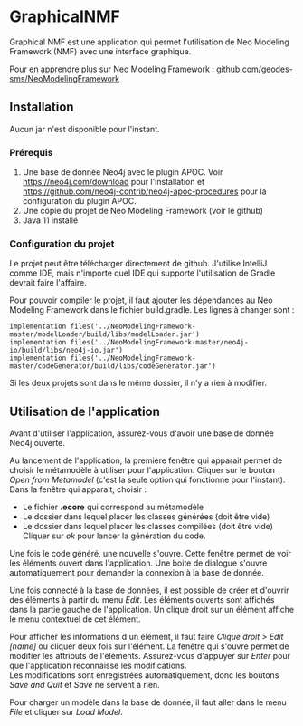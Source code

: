 # GraphicalNMF
Graphical NMF est une application qui permet l'utilisation de Neo Modeling Framework (NMF) 
avec une interface graphique.

Pour en apprendre plus sur Neo Modeling Framework : 
[github.com/geodes-sms/NeoModelingFramework](github.com/geodes-sms/NeoModelingFramework)

## Installation
Aucun jar n'est disponible pour l'instant.

### Prérequis
1. Une base de donnée Neo4j avec le plugin APOC. Voir https://neo4j.com/download pour l'installation
et https://github.com/neo4j-contrib/neo4j-apoc-procedures pour la configuration du plugin APOC.
2. Une copie du projet de Neo Modeling Framework (voir le github)
3. Java 11 installé

### Configuration du projet
Le projet peut être télécharger directement de github. J'utilise IntelliJ comme IDE, mais
n'importe quel IDE qui supporte l'utilisation de Gradle devrait faire l'affaire.

Pour pouvoir compiler le projet, il faut ajouter les dépendances au Neo Modeling Framework dans
le fichier build.gradle.
Les lignes à changer sont :
```
implementation files('../NeoModelingFramework-master/modelLoader/build/libs/modelLoader.jar')
implementation files('../NeoModelingFramework-master/neo4j-io/build/libs/neo4j-io.jar')
implementation files('../NeoModelingFramework-master/codeGenerator/build/libs/codeGenerator.jar')
```
Si les deux projets sont dans le même dossier, il n'y a rien à modifier.

## Utilisation de l'application
Avant d'utiliser l'application, assurez-vous d'avoir une base de donnée Neo4j ouverte.

Au lancement de l'application, la première fenêtre qui apparait permet de choisir le
métamodèle à utiliser pour l'application.
Cliquer sur le bouton *Open from Metamodel* (c'est la seule option qui fonctionne pour
l'instant). <br>
Dans la fenêtre qui apparait, choisir :
- Le fichier **.ecore** qui correspond au métamodèle
- Le dossier dans lequel placer les classes générées (doit être vide)
- Le dossier dans lequel placer les classes compilées (doit être vide)
Cliquer sur *ok* pour lancer la génération du code.

Une fois le code généré, une nouvelle s'ouvre. Cette fenêtre permet de voir les éléments
ouvert dans l'application. Une boite de dialogue s'ouvre automatiquement pour demander
la connexion à la base de donnée.

Une fois connecté à la base de données, il est possible de créer et d'ouvrir des éléments
à partir du menu *Edit*. Les éléments ouverts sont affichés dans la partie gauche de l'application.
Un clique droit sur un élément affiche le menu contextuel de cet élément.

Pour afficher les informations d'un élément, il faut faire *Clique droit > Edit [name]* ou
cliquer deux fois sur l'élément. La fenêtre qui s'ouvre permet de modifier les attributs de
l'éléments. Assurez-vous d'appuyer sur *Enter* pour que l'application reconnaisse les 
modifications. <br>
Les modifications sont enregistrées automatiquement, donc les boutons *Save and Quit* et *Save*
ne servent à rien.

Pour charger un modèle dans la base de donnée, il faut aller dans le menu *File* et cliquer sur
*Load Model*.
